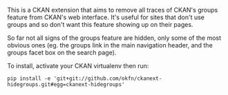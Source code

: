 This is a CKAN extension that aims to remove all traces of CKAN's groups
feature from CKAN's web interface. It's useful for sites that don't use groups
and so don't want this feature showing up on their pages.

So far not all signs of the groups feature are hidden, only some of the most
obvious ones (eg. the groups link in the main navigation header, and the groups
facet box on the search page).

To install, activate your CKAN virtualenv then run:

    pip install -e 'git+git://github.com/okfn/ckanext-hidegroups.git#egg=ckanext-hidegroups'
